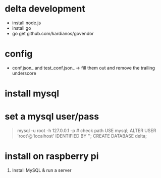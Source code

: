 # delta development
- install node.js
- install go
- go get github.com/kardianos/govendor

# config
- conf.json_ and test_conf.json_ -> fill them out and remove the trailing underscore

# install mysql

# set a mysql user/pass
> mysql -u root -h 127.0.0.1 -p # check path
> USE mysql;
> ALTER USER 'root'@'localhost' IDENTIFIED BY '<PASSWORD>';
> CREATE DATABASE delta;

# install on raspberry pi
1. Install MySQL & run a server
